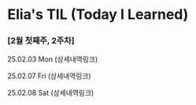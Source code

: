 Elia's TIL (Today I Learned)
===
### [2월 첫째주, 2주차]

25.02.03 Mon (상세내역링크)

25.02.07 Fri  (상세내역링크)

25.02.08 Sat (상세내역링크)
